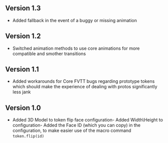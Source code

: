 ## Version 1.3
- Added fallback in the event of a buggy or missing animation

## Version 1.2
- Switched animation methods to use core animations for more compatible and smother transitions

## Version 1.1
- Added workarounds for Core FVTT bugs regarding prototype tokens which should make the experience of dealing with protos significantly less jank

## Version 1.0
- Added 3D Model to token flip face configuration- Added Width\Height to configuration- Added the Face ID (which you can copy) in the configuration, to make easier use of the macro command `token.flip(id)`

